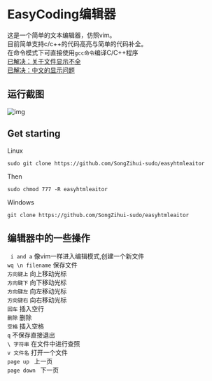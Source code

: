 # EasyCoding编辑器 

这是一个简单的文本编辑器，仿照vim。  
目前简单支持c/c++的代码高亮与简单的代码补全。     
在命令模式下可直接使用```gcc命令```编译C/C++程序    
[已解决：关于文件显示不全](https://github.com/SongZihui-sudo/EasyCoding_editor/issues/2)     
[已解决：中文的显示问题](https://github.com/SongZihui-sudo/EasyCoding_editor/issues/3)  
## 运行截图
![img](https://cdn.jsdelivr.net/gh/SongZihui-sudo/EasyCoding_editor@master/test/Screenshot%202022-01-28%20205824.png)   

## Get starting 

Linux

```
sudo git clone https://github.com/SongZihui-sudo/easyhtmleaitor
```
Then 
```
sudo chmod 777 -R easyhtmleaitor
```

Windows  
```
git clone https://github.com/SongZihui-sudo/easyhtmleaitor
```
## 编辑器中的一些操作
``` i and a``` 像vim一样进入编辑模式,创建一个新文件    
``` wq \n filename ``` 保存文件  
``` 方向键上 ``` 向上移动光标    
``` 方向键下 ``` 向下移动光标   
``` 方向键左 ``` 向左移动光标   
``` 方向键右 ``` 向右移动光标   
``` 回车 ``` 插入空行  
``` 删除 ``` 删除  
``` 空格 ``` 插入空格      
``` q ``` 不保存直接退出    
``` \ 字符串 ``` 在文件中进行查照   
``` v 文件名 ``` 打开一个文件   
```page up ``` 上一页   
```page down ``` 下一页
